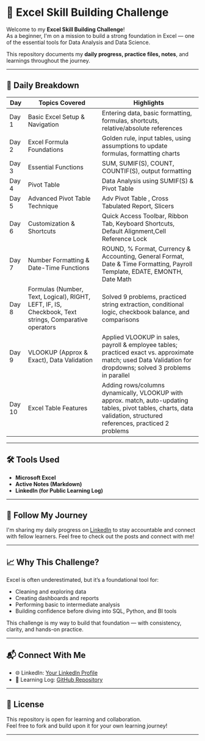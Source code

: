 # 🧠 Excel Skill Building Challenge

Welcome to my **Excel Skill Building Challenge**!  
As a beginner, I'm on a mission to build a strong foundation in Excel — one of the essential tools for Data Analysis and Data Science.

This repository documents my **daily progress, practice files, notes**, and learnings throughout the journey.

---

## 📅 Daily Breakdown

|  Day  | Topics Covered | Highlights |
|---------|----------------|------------|
|  Day 1  | Basic Excel Setup & Navigation | Entering data, basic formatting, formulas, shortcuts, relative/absolute references |
|  Day 2  | Excel Formula Foundations | Golden rule, input tables, using assumptions to update formulas, formatting charts |
|  Day 3  | Essential Functions | SUM, SUMIF(S), COUNT, COUNTIF(S), output formatting |
|  Day 4  | Pivot Table | Data Analysis using SUMIF(S) & Pivot Table |
|  Day 5  | Advanced Pivot Table Technique | Adv Pivot Table , Cross Tabulated Report, Slicers |
|  Day 6  | Customization & Shortcuts | Quick Access Toolbar, Ribbon Tab, Keyboard Shortcuts, Default Alignment,Cell Reference Lock |
|  Day 7  | Number Formatting & Date-Time Functions | ROUND, % Format, Currency & Accounting, General Format, Date & Time Formatting, Payroll Template, EDATE, EMONTH, Date Math |
|  Day 8  | Formulas (Number, Text, Logical), RIGHT, LEFT, IF, IS, Checkbook, Text strings, Comparative operators	| Solved 9 problems, practiced string extraction, conditional logic, checkbook balance, and comparisons
|  Day 9  | VLOOKUP (Approx & Exact), Data Validation | Applied VLOOKUP in sales, payroll & employee tables; practiced exact vs. approximate match; used Data Validation for dropdowns; solved 3 problems in parallel
|  Day 10 | Excel Table Features | Adding rows/columns dynamically, VLOOKUP with approx. match, auto-updating tables, pivot tables, charts, data validation, structured references, practiced 2 problems
---

## 🛠 Tools Used

- **Microsoft Excel**
- **Active Notes (Markdown)**
- **LinkedIn (for Public Learning Log)**

---

## 📢 Follow My Journey

I'm sharing my daily progress on [LinkedIn](https://www.linkedin.com/in/rosalint-celcia-324320242/) to stay accountable and connect with fellow learners. Feel free to check out the posts and connect with me!

---

## 📈 Why This Challenge?

Excel is often underestimated, but it’s a foundational tool for:
- Cleaning and exploring data
- Creating dashboards and reports
- Performing basic to intermediate analysis
- Building confidence before diving into SQL, Python, and BI tools

This challenge is my way to build that foundation — with consistency, clarity, and hands-on practice.

---

## 📬 Connect With Me

- 🌐 LinkedIn: [Your LinkedIn Profile](https://www.linkedin.com/in/rosalint-celcia-324320242/)
- 🧠 Learning Log: [GitHub Repository](https://github.com/RosalintCelcia)

---

## 📘 License

This repository is open for learning and collaboration.  
Feel free to fork and build upon it for your own learning journey!

---

